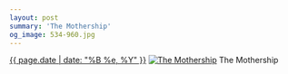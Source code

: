```yaml
---
layout: post
summary: 'The Mothership'
og_image: 534-960.jpg
---
```


<p>
  <time><a href="/534">{{ page.date | date: "%B %e, %Y" }}</a></time>
  <a href="/534"><img src="{{ site.assets_url }}/534-480.jpg" srcset="{{ site.assets_url }}/534-240.jpg 240w, {{ site.assets_url }}/534-480.jpg 480w, {{ site.assets_url }}/534-720.jpg 720w, {{ site.assets_url }}/534-960.jpg 960w" sizes="(min-width: 700px) 50vw, calc(100vw - 2rem)" alt="The Mothership" /></a>
  <span>The Mothership</span>
</p>
